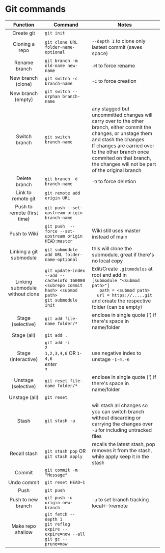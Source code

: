 # Git commands
| Function | Command | Notes |
|:---:|---|---|
| Create git | `git init` |
| Cloning a repo | `git clone URL folder-name-optional` | `--depth 1` to clone only lastest commit (saves space)
| Rename branch | `git branch -m old-name new-name`| `-M` to force rename
| New branch (clone) | `git switch -c branch-name`  | `-C` to force creation
| New branch (empty) | `git switch --orphan branch-name` |
| Switch branch | `git switch branch-name` | any stagged but uncommitted changes will carry over to the other branch, either commit the changes, or unstage them and stash the changes<br>If changes are carried over to the other branch once commited on that branch, the changes will not be part of the original branch
| Delete branch | `git branch -d branch-name` | `-D` to force deletion
| Link to remote git | `git remote add origin URL` |
| Push to remote (first time) | `git push --set-upstream origin branch-name` |
| Push to Wiki| `git push  --force --set-upstream origin HEAD:master` | Wiki still uses master instead of main
| Linking a git submodule | `git submodule add URL folder-name-optional` | this will clone the submodule, great if there's no local copy |
| Linking submodule without clone | `git update-index --add --cacheinfo 160000 <subrepo commit hash> <submod path>`<br>`git submodule init` | Edit/Create `.gitmodules` at root and add in <br>`[submodule "<submod path>"]`<br>`	path = <submod path>`<br>`	url = https://.....git`<br>and create the respective folder (can be empty)|
| Stage (selective) | `git add file-name folder/*` | enclose in single quote (') if there's space in name/folder |
| Stage (all) | `git add .` |
| Stage (interactive) | `git add -i`<br>`2`<br>`1,2,3,4,6` OR `1-4,6`<br>*enter*<br>`7` | use negative index to unstage `-1-4,-6` |
| Unstage (selective) | `git reset file-name folder/*` | enclose in single quote (') if there's space in name/folder |
| Unstage (all) | `git reset` |
| Stash | `git stash -u` | will stash all changes so you can switch branch without discarding or carrying the changes over<br>`-u` for including untracked files
| Recall stash | `git stash pop` OR `git stash apply` | recalls the latest stash, pop removes it from the stash, while apply keep it in the stash
| Commit | `git commit -m "Message"` |
| Undo commit | `git reset HEAD~1` |
| Push | `git push`|
| Push to new branch | `git push -u origin new-branch` | `-u` to set branch tracking local<-->remote |
| Make repo shallow | `git fetch --depth 1`<br>`git reflog expire --expire=now --all`<br>`git gc --prune=now` |
